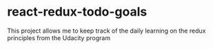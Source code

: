 # react-redux-todo-goals

This project allows me to keep track of the daily learning on the redux principles from the Udacity program

